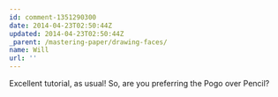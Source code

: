 ```yaml
---
id: comment-1351290300
date: 2014-04-23T02:50:44Z
updated: 2014-04-23T02:50:44Z
_parent: /mastering-paper/drawing-faces/
name: Will
url: ''
---
```



Excellent tutorial, as usual! So, are you preferring the Pogo over Pencil?
